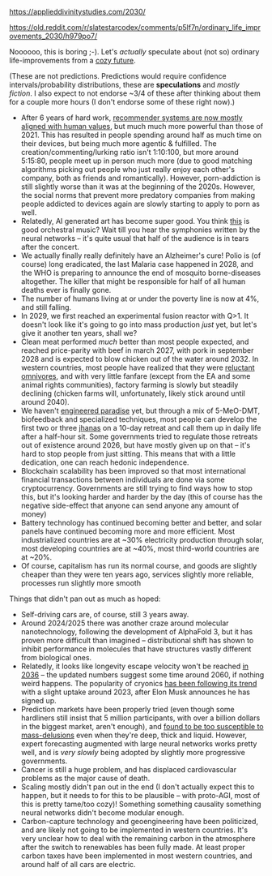 https://applieddivinitystudies.com/2030/

https://old.reddit.com/r/slatestarcodex/comments/p5lf7n/ordinary_life_improvements_2030/h979po7/

Noooooo, this is boring ;-). Let's *actually* speculate about (not so) ordinary life-improvements from a [cozy future](https://nintil.com/cozy-futurism).

(These are not predictions. Predictions would require confidence intervals/probability distributions, these are **speculations** and *mostly fiction*. I also expect to not endorse ~3/4 of these after thinking about them for a couple more hours (I don't endorse some of these right now).)

* After 6 years of hard work, [recommender systems are now mostly aligned with human values](https://arxiv.org/abs/2107.10939v1), but much much more powerful than those of 2021. This has resulted in people spending around half as much time on their devices, but being much more agentic & fulfilled. The creation/commenting/lurking ratio isn't 1:10:100, but more around 5:15:80, people meet up in person much more (due to good matching algorithms picking out people who just really enjoy each other's company, both as friends and romantically). However, porn-addiction is still slightly worse than it was at the beginning of the 2020s. However, the social norms that prevent more predatory companies from making people addicted to devices again are slowly starting to apply to porn as well.
* Relatedly, AI generated art has become super good. You think [this](https://www.youtube.com/watch?v=mgHxmAsINDk) is good orchestral music? Wait till you hear the symphonies written by the neural networks – it's quite usual that half of the audience is in tears after the concert.
* We actually finally really definitely have an Alzheimer's cure! Polio is (of course) long eradicated, the last Malaria case happened in 2028, and the WHO is preparing to announce the end of mosquito borne-diseases altogether. The killer that might be responsible for half of all human deaths ever is finally gone.
* The number of humans living at or under the poverty line is now at 4%, and still falling.
* In 2029, we first reached an experimental fusion reactor with Q>1. It doesn't look like it's going to go into mass production *just* yet, but let's give it another ten years, shall we?
* Clean meat performed *much* better than most people expected, and reached price-parity with beef in march 2027, with pork in september 2028 and is expected to blow chicken out of the water around 2032. In western countries, most people have realized that they were [reluctant omnivores](https://thingofthings.wordpress.com/2020/12/04/the-conflicted-omnivore/), and with very little fanfare (except from the EA and some animal rights communities), factory farming is slowly but steadily declining (chicken farms will, unfortunately, likely stick around until around 2040).
* We haven't [engineered paradise](https://www.paradise-engineering.com/) yet, but through a mix of 5-MeO-DMT, biofeedback and specialized techniques, most people can develop the first two or three [jhanas](https://en.wikipedia.org/wiki/Dhy%C4%81na_in_Buddhism) on a 10-day retreat and call them up in daily life after a half-hour sit. Some governments tried to regulate those retreats out of existence around 2026, but have mostly given up on that – it's hard to stop people from just sitting. This means that with a little dedication, one can reach hedonic independence.
* Blockchain scalability has been improved so that most international financial transactions between individuals are done via some cryptocurrency. Governments are still trying to find ways how to stop this, but it's looking harder and harder by the day (this of course has the negative side-effect that anyone can send anyone any amount of money)
* Battery technology has continued becoming better and better, and solar panels have continued becoming more and more efficient. Most industrialized countries are at ~30% electricity production through solar, most developing countries are at ~40%, most third-world countries are at ~20%.
* Of course, capitalism has run its normal course, and goods are slightly cheaper than they were ten years ago, services slightly more reliable, processes run slightly more smooth

Things that didn't pan out as much as hoped:

* Self-driving cars are, of course, still 3 years away.
* Around 2024/2025 there was another craze around molecular nanotechnology, following the development of AlphaFold 3, but it has proven more difficult than imagined – distributional shift has shown to inhibit performance in molecules that have structures vastly different from biological ones.
* Relatedly, it looks like longevity escape velocity won't be reached [in 2036](https://www.longevity.technology/longevity-escape-velocity-by-2035-and-it-will-be-free/) – the updated numbers suggest some time around 2060, if nothing weird happens. The popularity of cryonics [has been following its trend](http://lessdead.com/how-many-humans-will-have-their-brain-preserved-forecasts-and-trends) with a slight uptake around 2023, after Elon Musk announces he has signed up.
* Prediction markets have been properly tried (even though some hardliners still insist that 5 million participants, with over a billion dollars in the biggest market, aren't enough), and [found to be too susceptible to mass-delusions](https://vitalik.ca/general/2021/02/18/election.html) even when they're deep, thick and liquid. However, expert forecasting augmented with large neural networks works pretty well, and is *very slowly* being adopted by slightly more progressive governments.
* Cancer is still a huge problem, and has displaced cardiovascular problems as the major cause of death.
* Scaling mostly didn't pan out in the end (I don't actually expect this to happen, but it needs to for this to be plausible – with proto-AGI, most of this is pretty tame/too cozy)! Something something causality something neural networks didn't become modular enough.
* Carbon-capture technology and geoengineering have been politicized, and are likely not going to be implemented in western countries. It's very unclear how to deal with the remaining carbon in the atmosphere after the switch to renewables has been fully made. At least proper carbon taxes have been implemented in most western countries, and around half of all cars are electric.
